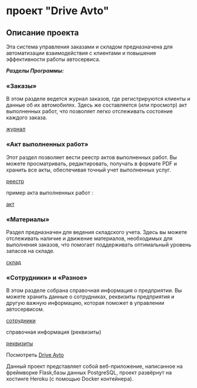 # проект "Drive Avto"

## Описание проекта

Эта система управления заказами и складом предназначена для автоматизации взаимодействия с клиентами и повышения эффективности работы автосервиса.

**_Разделы Программы:_**

### «Заказы»

В этом разделе ведется журнал заказов, где регистрируются клиенты и данные об их автомобилях. Здесь же составляется (или просмотр) акт выполненных работ, что позволяет легко отслеживать 
состояние каждого заказа.

[журнал](https://github.com/alenaVSk/Photo_Image/blob/main/flask_company/%D0%B6%D1%83%D1%80%D0%BD%D0%B0%D0%BB.png)

### «Акт выполненных работ»

Этот раздел позволяет вести реестр актов выполненных работ. Вы можете просматривать, редактировать, получать в формате PDF и хранить все акты, обеспечивая точный учет выполненных услуг.

[реестр](https://github.com/alenaVSk/Photo_Image/blob/main/flask_company/%D1%80%D0%B5%D0%B5%D1%81%D1%82%D1%80%20%D0%B0%D0%BA%D1%82%D0%BE%D0%B2%20%D0%B2%D1%8B%D0%BF%20%D1%80%D0%B0%D0%B1%D0%BE%D1%82.png)

пример акта выполненных работ :

[акт](https://github.com/alenaVSk/Photo_Image/blob/main/flask_company/%D0%B0%D0%BA%D1%82%20%D0%B2%D1%8B%D0%BF%20%D1%80%D0%B0%D0%B1%D0%BE%D1%82.png)

### «Материалы»

Раздел предназначен для ведения складского учета. Здесь вы можете отслеживать наличие и движение материалов, необходимых для выполнения заказов, что помогает поддерживать оптимальный уровень 
запасов на складе.

[склад](https://github.com/alenaVSk/Photo_Image/blob/main/flask_company/%D1%81%D0%BA%D0%BB%D0%B0%D0%B4%20%D0%BC%D0%B0%D1%82%D0%B5%D1%80%D0%B8%D0%B0%D0%BB%D0%BE%D0%B2.png)

### «Сотрудники» и «Разное»

В этом разделе собрана справочная информация о предприятии. Вы можете хранить данные о сотрудниках, реквизиты предприятия и другую важную информацию, которая поможет в управлении автосервисом.

[сотрудники](https://github.com/alenaVSk/Photo_Image/blob/main/flask_company/%D1%81%D0%BF%D0%B8%D1%81%D0%BE%D0%BA%20%D1%81%D0%BE%D1%82%D1%80%D1%83%D0%B4%D0%BD%D0%B8%D0%BA%D0%BE%D0%B2.png)

справочная информация (реквизиты)

[реквизиты](https://github.com/alenaVSk/Photo_Image/blob/main/flask_company/%D1%80%D0%B5%D0%BA%D0%B2%D0%B8%D0%B7%D0%B8%D1%82%D1%8B.png)

Посмотреть  [Drive Avto](https://fcompany-7db5611cc2ff.herokuapp.com/)

Данный проект представляет собой веб-приложение, написанное на фреймворке Flask,базы данных PostgreSQL, проект развёрнут на хостинге Heroku (с помощью Docker контейнера).

